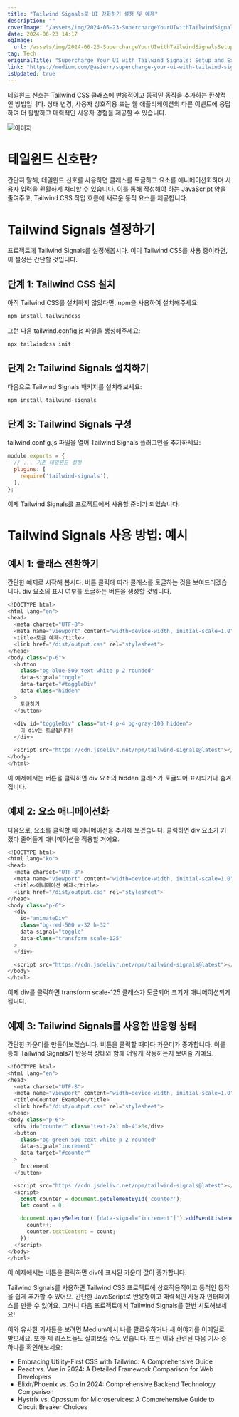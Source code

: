 ```yaml
---
title: "Tailwind Signals로 UI 강화하기 설정 및 예제"
description: ""
coverImage: "/assets/img/2024-06-23-SuperchargeYourUIwithTailwindSignalsSetupandExamples_0.png"
date: 2024-06-23 14:17
ogImage: 
  url: /assets/img/2024-06-23-SuperchargeYourUIwithTailwindSignalsSetupandExamples_0.png
tag: Tech
originalTitle: "Supercharge Your UI with Tailwind Signals: Setup and Examples"
link: "https://medium.com/@asierr/supercharge-your-ui-with-tailwind-signals-setup-and-examples-1d074d7ea1aa"
isUpdated: true
---
```





테일윈드 신호는 Tailwind CSS 클래스에 반응적이고 동적인 동작을 추가하는 환상적인 방법입니다. 상태 변경, 사용자 상호작용 또는 웹 애플리케이션의 다른 이벤트에 응답하여 더 활발하고 매력적인 사용자 경험을 제공할 수 있습니다.

![이미지](/assets/img/2024-06-23-SuperchargeYourUIwithTailwindSignalsSetupandExamples_0.png)

# 테일윈드 신호란?

간단히 말해, 테일윈드 신호를 사용하면 클래스를 토글하고 요소를 애니메이션화하며 사용자 입력을 원활하게 처리할 수 있습니다. 이를 통해 작성해야 하는 JavaScript 양을 줄여주고, Tailwind CSS 작업 흐름에 새로운 동적 요소를 제공합니다.

<div class="content-ad"></div>

# Tailwind Signals 설정하기

프로젝트에 Tailwind Signals를 설정해봅시다. 이미 Tailwind CSS를 사용 중이라면, 이 설정은 간단할 것입니다.

## 단계 1: Tailwind CSS 설치

아직 Tailwind CSS를 설치하지 않았다면, npm을 사용하여 설치해주세요:

<div class="content-ad"></div>

```js
npm install tailwindcss
```

그런 다음 tailwind.config.js 파일을 생성해주세요:

```js
npx tailwindcss init
```

## 단계 2: Tailwind Signals 설치하기

<div class="content-ad"></div>

다음으로 Tailwind Signals 패키지를 설치해보세요:

```js
npm install tailwind-signals
```

## 단계 3: Tailwind Signals 구성

tailwind.config.js 파일을 열어 Tailwind Signals 플러그인을 추가하세요:

<div class="content-ad"></div>

```js
module.exports = {
  // ... 기존 테일윈드 설정
  plugins: [
    require('tailwind-signals'),
  ],
};
```

이제 Tailwind Signals를 프로젝트에서 사용할 준비가 되었습니다.

# Tailwind Signals 사용 방법: 예시

## 예시 1: 클래스 전환하기

<div class="content-ad"></div>

간단한 예제로 시작해 봅시다. 버튼 클릭에 따라 클래스를 토글하는 것을 보여드리겠습니다. div 요소의 표시 여부를 토글하는 버튼을 생성할 것입니다.

```js
<!DOCTYPE html>
<html lang="en">
<head>
  <meta charset="UTF-8">
  <meta name="viewport" content="width=device-width, initial-scale=1.0">
  <title>토글 예제</title>
  <link href="/dist/output.css" rel="stylesheet">
</head>
<body class="p-6">
  <button
    class="bg-blue-500 text-white p-2 rounded"
    data-signal="toggle"
    data-target="#toggleDiv"
    data-class="hidden"
  >
    토글하기
  </button>
  
  <div id="toggleDiv" class="mt-4 p-4 bg-gray-100 hidden">
    이 div는 토글됩니다!
  </div>

  <script src="https://cdn.jsdelivr.net/npm/tailwind-signals@latest"></script>
</body>
</html>
```

이 예제에서는 버튼을 클릭하면 div 요소의 hidden 클래스가 토글되어 표시되거나 숨겨집니다.

## 예제 2: 요소 애니메이션화

<div class="content-ad"></div>

다음으로, 요소를 클릭할 때 애니메이션을 추가해 보겠습니다. 클릭하면 div 요소가 커졌다 줄어들게 애니메이션을 적용할 거에요.

```js
<!DOCTYPE html>
<html lang="ko">
<head>
  <meta charset="UTF-8">
  <meta name="viewport" content="width=device-width, initial-scale=1.0">
  <title>애니메이션 예제</title>
  <link href="/dist/output.css" rel="stylesheet">
</head>
<body class="p-6">
  <div
    id="animateDiv"
    class="bg-red-500 w-32 h-32"
    data-signal="toggle"
    data-class="transform scale-125"
  >
  </div>

  <script src="https://cdn.jsdelivr.net/npm/tailwind-signals@latest"></script>
</body>
</html>
```

이제 div를 클릭하면 transform scale-125 클래스가 토글되어 크기가 애니메이션되게 됩니다.

## 예제 3: Tailwind Signals를 사용한 반응형 상태

<div class="content-ad"></div>

간단한 카운터를 만들어보겠습니다. 버튼을 클릭할 때마다 카운터가 증가합니다. 이를 통해 Tailwind Signals가 반응적 상태와 함께 어떻게 작동하는지 보여줄 거예요.

```js
<!DOCTYPE html>
<html lang="en">
<head>
  <meta charset="UTF-8">
  <meta name="viewport" content="width=device-width, initial-scale=1.0">
  <title>Counter Example</title>
  <link href="/dist/output.css" rel="stylesheet">
</head>
<body class="p-6">
  <div id="counter" class="text-2xl mb-4">0</div>
  <button
    class="bg-green-500 text-white p-2 rounded"
    data-signal="increment"
    data-target="#counter"
  >
    Increment
  </button>

  <script src="https://cdn.jsdelivr.net/npm/tailwind-signals@latest"></script>
  <script>
    const counter = document.getElementById('counter');
    let count = 0;

    document.querySelector('[data-signal="increment"]').addEventListener('click', () => {
      count++;
      counter.textContent = count;
    });
  </script>
</body>
</html>
```

이 예제에서는 버튼을 클릭하면 div에 표시된 카운터 값이 증가합니다.

Tailwind Signals를 사용하면 Tailwind CSS 프로젝트에 상호작용적이고 동적인 동작을 쉽게 추가할 수 있어요. 간단한 JavaScript로 반응형이고 매력적인 사용자 인터페이스를 만들 수 있어요. 그러니 다음 프로젝트에서 Tailwind Signals를 한번 시도해보세요!

<div class="content-ad"></div>

이와 유사한 기사들을 보려면 Medium에서 나를 팔로우하거나 새 이야기를 이메일로 받으세요. 또한 제 리스트들도 살펴보실 수도 있습니다. 또는 이와 관련된 다음 기사 중 하나를 확인해보세요:

- Embracing Utility-First CSS with Tailwind: A Comprehensive Guide
- React vs. Vue in 2024: A Detailed Framework Comparison for Web Developers
- Elixir/Phoenix vs. Go in 2024: Comprehensive Backend Technology Comparison
- Hystrix vs. Opossum for Microservices: A Comprehensive Guide to Circuit Breaker Choices
